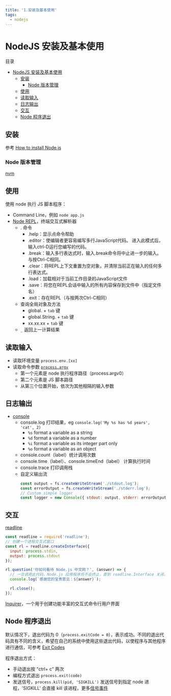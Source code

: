```yaml
---
title: '1.安装及基本使用'
tags:
  - nodejs
---
```


# NodeJS 安装及基本使用

目录
- [NodeJS 安装及基本使用](#nodejs-安装及基本使用)
  - [安装](#安装)
    - [Node 版本管理](#node-版本管理)
  - [使用](#使用)
  - [读取输入](#读取输入)
  - [日志输出](#日志输出)
  - [交互](#交互)
  - [Node 程序退出](#node-程序退出)

## 安装

参考 [How to install Node.js](https://nodejs.dev/how-to-install-nodejs)

### Node 版本管理

[nvm](https://github.com/creationix/nvm)

## 使用

使用 node 执行 JS 脚本程序：

- Command Line，例如 `node app.js`
- [Node REPL](https://nodejs.dev/how-to-use-the-nodejs-repl)，终端交互式解析器
  - . 命令
    - .help：显示点命令帮助
    - .editor：使编辑者更容易编写多行JavaScript代码。 进入此模式后，输入ctrl-D运行您编写的代码。
    - .break：输入多行表达式时，输入.break命令将中止进一步的输入。 与按Ctrl-C相同。
    - .clear：将REPL上下文重置为空对象，并清除当前正在输入的任何多行表达式。
    - .load：加载相对于当前工作目录的JavaScript文件
    - .save：将您在REPL会话中输入的所有内容保存到文件中（指定文件名）
    - .exit：存在REPL（与按两次Ctrl-C相同）
  - 查询全局对象及方法
    - global. + `tab` 键
    - global.String. + `tab` 键
    - xx.xx.xx + `tab` 键
  - `_` 返回上一计算结果

## 读取输入

- 读取环境变量 `process.env.[xx]`
- 读取命令参数 [`process.argv`](https://nodejs.org/dist/latest-v12.x/docs/api/process.html#process_process_argv)
  - 第一个元素是 node 执行程序路径（process.argv0）
  - 第二个元素是 JS 脚本路径
  - 从第三个位置开始，依次为其他相隔的输入参数

## 日志输出

- [console](https://nodejs.org/api/console.html)
  - console.log 打印结果，eg `console.log('My %s has %d years', 'cat', 2)`
    - `%s` format a variable as a string
    - `%d` format a variable as a number
    - `%i` format a variable as its integer part only
    - `%o` format a variable as an object
  - console.count（label）统计调用次数
  - console.time（label）、console.timeEnd（label） 计算执行时间
  - console.trace 打印调用栈
  - 自定义输出流
    ```javascript
    const output = fs.createWriteStream('./stdout.log');
    const errorOutput = fs.createWriteStream('./stderr.log');
    // Custom simple logger
    const logger = new Console({ stdout: output, stderr: errorOutput });
    ```

## 交互

[readline](http://nodejs.cn/api/readline.html)

```javascript
const readline = require('readline');
// 创建一个进程交互式窗口
const rl = readline.createInterface({
  input: process.stdin,
  output: process.stdout
});

rl.question('你如何看待 Node.js 中文网？', (answer) => {
  // 一旦调用此代码，Node.js 应用程序将不会终止，直到 readline.Interface 关闭，因为接口在 input 流上等待接收数据
  console.log(`感谢您的宝贵意见：${answer}`);

  rl.close();
});
```

[Inquirer](https://github.com/SBoudrias/Inquirer.js)，一个用于创建功能丰富的交互式命令行用户界面 

## Node 程序退出

默认情况下，退出代码为 0（`process.exitCode = 0`），表示成功。不同的退出代码具有不同的含义，希望在自己的系统中使用这些退出代码，以使程序与其他程序进行通信，可参考 [Exit Codes](https://nodejs.org/api/process.html#process_exit_codes)

程序退出方式：
- 手动退出按 “ctrl+ c” 两次
- 编程方式退出 `process.exit(code)`
- 发送信号，`process.kill(pid, 'SIGKILL')` 发送信号到指定 node 进程，'SIGKILL' 会直接 kill 该进程，更多[信号事件](http://nodejs.cn/api/process.html#process_signal_events)